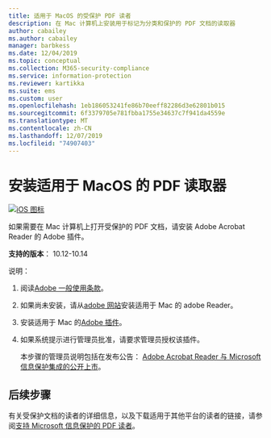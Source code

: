 ```yaml
---
title: 适用于 MacOS 的受保护 PDF 读者
description: 在 Mac 计算机上安装用于标记为分类和保护的 PDF 文档的读取器
author: cabailey
ms.author: cabailey
manager: barbkess
ms.date: 12/04/2019
ms.topic: conceptual
ms.collection: M365-security-compliance
ms.service: information-protection
ms.reviewer: kartikka
ms.suite: ems
ms.custom: user
ms.openlocfilehash: 1eb186053241fe86b70eeff82286d3e62801b015
ms.sourcegitcommit: 6f3379705e781fbba1755e34637c7f941da4559e
ms.translationtype: MT
ms.contentlocale: zh-CN
ms.lasthandoff: 12/07/2019
ms.locfileid: "74907403"
---
```

# <a name="install-a-pdf-reader-for-macos"></a>安装适用于 MacOS 的 PDF 读取器

[![iOS 图标](../media/develop/ios-icon.png)](https://go.microsoft.com/fwlink/?linkid=2050049)

如果需要在 Mac 计算机上打开受保护的 PDF 文档，请安装 Adobe Acrobat Reader 的 Adobe 插件。

**支持的版本**： 10.12-10.14

说明：

1. 阅读[Adobe 一般使用条款](https://www.adobe.com/legal/terms.html)。

2. 如果尚未安装，请从[adobe 网站](https://www.adobe.com/)安装适用于 Mac 的 adobe Reader。

3. 安装适用于 Mac 的[Adobe 插件](https://go.microsoft.com/fwlink/?linkid=2050049)。

4. 如果系统提示进行管理员批准，请要求管理员授权该插件。
    
    本步骤的管理员说明包括在发布公告： [Adobe Acrobat Reader 与 Microsoft 信息保护集成的公开上市](https://techcommunity.microsoft.com/t5/Azure-Information-Protection/General-Availability-of-Adobe-Acrobat-Reader-integration-with/ba-p/298396)。

## <a name="next-steps"></a>后续步骤

有关受保护文档的读者的详细信息，以及下载适用于其他平台的读者的链接，请参阅[支持 Microsoft 信息保护的 PDF 读者](protected-pdf-readers.md)。

